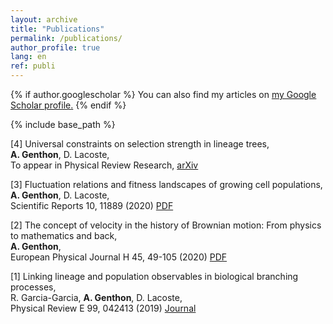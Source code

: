 ```yaml
---
layout: archive
title: "Publications"
permalink: /publications/
author_profile: true
lang: en
ref: publi
---
```


{% if author.googlescholar %}
  You can also find my articles on <u><a href="{{author.googlescholar}}">my Google Scholar profile</a>.</u>
{% endif %}

{% include base_path %}

<!--
{% for post in site.publications reversed %}
  {% include archive-single.html %}
{% endfor %}
-->

[4] Universal constraints on selection strength in lineage trees,\
**A. Genthon**, D. Lacoste,\
To appear in Physical Review Research, [arXiv](https://arxiv.org/abs/2012.02734) 

[3] Fluctuation relations and fitness landscapes of growing cell populations,\
**A. Genthon**, D. Lacoste,\
Scientific Reports 10, 11889 (2020) [PDF](https://www.nature.com/articles/s41598-020-68444-x)

[2] The concept of velocity in the history of Brownian motion: From physics to mathematics and back,\
**A. Genthon**,\
European Physical Journal H 45, 49-105 (2020) [PDF](https://rdcu.be/b5yPQ)

[1] Linking lineage and population observables in biological branching processes,\
R. Garcia-Garcia, **A. Genthon**, D. Lacoste,\
Physical Review E 99, 042413 (2019) [Journal](https://journals.aps.org/pre/abstract/10.1103/PhysRevE.99.042413)

